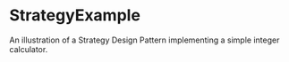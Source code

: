 # StrategyExample
An illustration of a Strategy Design Pattern implementing a simple integer calculator.
